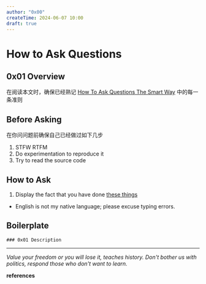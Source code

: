 ```yaml
---
author: "0x00"
createTime: 2024-06-07 10:00
draft: true
---
```


# How to Ask Questions

## 0x01 Overview

在阅读本文时，确保已经熟记 [How To Ask Questions The Smart Way](http://www.catb.org/~esr/faqs/smart-questions.html) 中的每一条准则

## Before Asking

在你问问题前确保自己已经做过如下几步

1. STFW RTFM
2. Do experimentation to reproduce it
3. Try to read the source code


## How to Ask

1. Display the fact that you have done [these things](#Before%20Asking)




- English is not my native language; please excuse typing errors.

## Boilerplate

```
### 0x01 Description

```

---
*Value your freedom or you will lose it, teaches history. Don't bother us with politics, respond those who don't want to learn.*

**references**

[^1]: 



